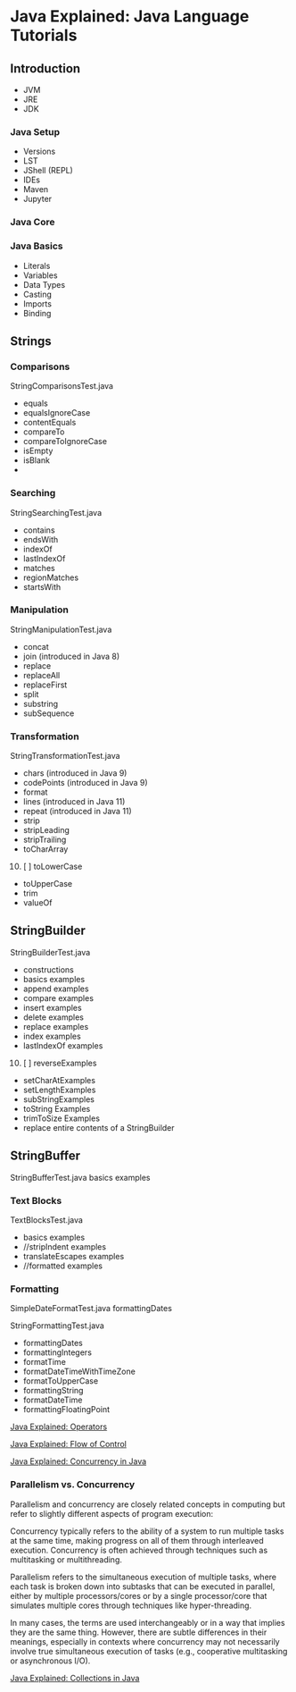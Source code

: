 # Java Explained: Java Language Tutorials

## Introduction 

* JVM
* JRE
* JDK

### Java Setup

* Versions
* LST
* JShell (REPL)
* IDEs
* Maven
* Jupyter

### Java Core

### Java Basics
* Literals
* Variables
* Data Types
* Casting
* Imports
* Binding

## Strings

### Comparisons
StringComparisonsTest.java
- equals
- equalsIgnoreCase
- contentEquals
- compareTo
- compareToIgnoreCase
- isEmpty
- isBlank
- 
### Searching
StringSearchingTest.java
- contains
- endsWith
- indexOf
- lastIndexOf
- matches
- regionMatches
- startsWith

### Manipulation
StringManipulationTest.java
- concat
- join (introduced in Java 8)
- replace
- replaceAll
- replaceFirst
- split
- substring
- subSequence

### Transformation
StringTransformationTest.java
- chars (introduced in Java 9)
- codePoints (introduced in Java 9)
- format
- lines (introduced in Java 11)
- repeat (introduced in Java 11)
- strip
- stripLeading
- stripTrailing
- toCharArray
10. [ ]   toLowerCase
-  toUpperCase
-  trim
-  valueOf

## StringBuilder
StringBuilderTest.java
- constructions
- basics examples
- append examples
- compare examples
- insert examples
- delete examples
- replace examples
- index examples
- lastIndexOf examples
10. [ ]   reverseExamples
-  setCharAtExamples
-  setLengthExamples
-  subStringExamples
-  toString Examples
-  trimToSize Examples
-  replace entire contents of a StringBuilder

## StringBuffer
StringBufferTest.java
basics examples

### Text Blocks
TextBlocksTest.java
- basics examples
- //stripIndent examples
- translateEscapes examples
- //formatted examples

### Formatting
SimpleDateFormatTest.java
formattingDates

StringFormattingTest.java
- formattingDates
- formattingIntegers
- formatTime
- formatDateTimeWithTimeZone
- formatToUpperCase
- formattingString
- formatDateTime
- formattingFloatingPoint

[Java Explained: Operators](#operatorsTutorials.md)

[Java Explained: Flow of Control](#flowOfControlTutorials.md)

[Java Explained: Concurrency in Java](#concurrecyTutorials.md)

### Parallelism vs. Concurrency

Parallelism and concurrency are closely related concepts in computing but refer to 
slightly different aspects of program execution:

Concurrency typically refers to the ability of a system to run multiple tasks at the 
same time, making progress on all of them through interleaved execution. Concurrency 
is often achieved through techniques such as multitasking or multithreading.

Parallelism refers to the simultaneous execution of multiple tasks, where each task 
is broken down into subtasks that can be executed in parallel, either by multiple
processors/cores or by a single processor/core that simulates multiple cores through 
techniques like hyper-threading.

In many cases, the terms are used interchangeably or in a way that implies they are the same thing. However, there are subtle differences in their meanings, especially in contexts where concurrency may not necessarily involve true simultaneous execution of tasks (e.g., cooperative multitasking or asynchronous I/O).

[Java Explained: Collections in Java](#collectionTutorials.md)










